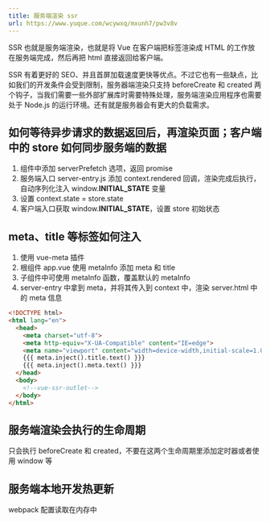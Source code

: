 ```yaml
---
title: 服务端渲染 ssr
url: https://www.yuque.com/wcywxq/mxunh7/pw3v8v
---
```


SSR 也就是服务端渲染，也就是将 Vue 在客户端把标签渲染成 HTML 的工作放在服务端完成，然后再把 html 直接返回给客户端。

SSR 有着更好的 SEO、并且首屏加载速度更快等优点。不过它也有一些缺点，比如我们的开发条件会受到限制，服务器端渲染只支持 beforeCreate 和 created 两个钩子，当我们需要一些外部扩展库时需要特殊处理，服务端渲染应用程序也需要处于 Node.js 的运行环境。还有就是服务器会有更大的负载需求。 <a name="NMYh7"></a>

## 如何等待异步请求的数据返回后，再渲染页面；客户端中的 store 如何同步服务端的数据

1. 组件中添加 serverPrefetch 选项，返回 promise
2. 服务端入口 server-entry.js 添加 context.rendered 回调，渲染完成后执行，自动序列化注入 window.**INITIAL\_STATE** 变量
3. 设置 context.state = store.state
4. 客户端入口获取 window.**INITIAL\_STATE**，设置 store 初始状态 <a name="gUUQF"></a>

## meta、title 等标签如何注入

1. 使用 vue-meta 插件
2. 根组件 app.vue 使用 metaInfo 添加 meta 和 title
3. 子组件中可使用 metaInfo 函数，覆盖默认的 metaInfo
4. server-entry 中拿到 meta，并将其传入到 context 中，渲染 server.html 中的 meta 信息

```html
<!DOCTYPE html>
<html lang="en">
  <head>
    <meta charset="utf-8">
    <meta http-equiv="X-UA-Compatible" content="IE=edge">
    <meta name="viewport" content="width=device-width,initial-scale=1.0">
    {{{ meta.inject().title.text() }}} 
    {{{ meta.inject().meta.text() }}}
  </head>
  <body>
    <!--vue-ssr-outlet-->
  </body>
</html>
```

<a name="xwW4j"></a>

## 服务端渲染会执行的生命周期

只会执行 beforeCreate 和 created，不要在这两个生命周期里添加定时器或者使用 window 等 <a name="hwYQF"></a>

## 服务端本地开发热更新

webpack 配置读取在内存中
